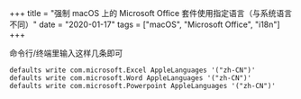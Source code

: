 +++
title = "强制 macOS 上的 Microsoft Office 套件使用指定语言（与系统语言不同）"
date = "2020-01-17"
tags = ["macOS", "Microsoft Office", "i18n"]
+++

命令行/终端里输入这样几条即可

```
defaults write com.microsoft.Excel AppleLanguages '("zh-CN")'
defaults write com.microsoft.Word AppleLanguages '("zh-CN")'
defaults write com.microsoft.Powerpoint AppleLanguages '("zh-CN")'
```
